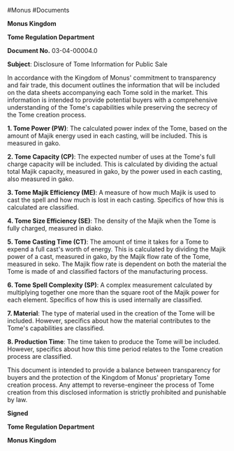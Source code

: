 #Monus #Documents

**Monus Kingdom**

**Tome Regulation Department**

**Document No.** 03-04-00004.0

**Subject**: Disclosure of Tome Information for Public Sale

In accordance with the Kingdom of Monus' commitment to transparency and fair trade, this document outlines the information that will be included on the data sheets accompanying each Tome sold in the market. This information is intended to provide potential buyers with a comprehensive understanding of the Tome's capabilities while preserving the secrecy of the Tome creation process.

**1. Tome Power (PW)**: The calculated power index of the Tome, based on the amount of Majik energy used in each casting, will be included. This is measured in gako.

**2. Tome Capacity (CP)**: The expected number of uses at the Tome's full charge capacity will be included. This is calculated by dividing the actual total Majik capacity, measured in gako, by the power used in each casting, also measured in gako.

**3. Tome Majik Efficiency (ME)**: A measure of how much Majik is used to cast the spell and how much is lost in each casting. Specifics of how this is calculated are classified.

**4. Tome Size Efficiency (SE)**: The density of the Majik when the Tome is fully charged, measured in diako.

**5. Tome Casting Time (CT)**: The amount of time it takes for a Tome to expend a full cast's worth of energy. This is calculated by dividing the Majik power of a cast, measured in gako, by the Majik flow rate of the Tome, measured in seko. The Majik flow rate is dependent on both the material the Tome is made of and classified factors of the manufacturing process.

**6. Tome Spell Complexity (SP)**: A complex measurement calculated by multiplying together one more than the square root of the Majik power for each element. Specifics of how this is used internally are classified.

**7. Material**: The type of material used in the creation of the Tome will be included. However, specifics about how the material contributes to the Tome's capabilities are classified.

**8. Production Time**: The time taken to produce the Tome will be included. However, specifics about how this time period relates to the Tome creation process are classified.

This document is intended to provide a balance between transparency for buyers and the protection of the Kingdom of Monus' proprietary Tome creation process. Any attempt to reverse-engineer the process of Tome creation from this disclosed information is strictly prohibited and punishable by law.

**Signed**

**Tome Regulation Department**

**Monus Kingdom**
